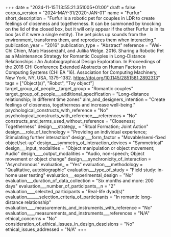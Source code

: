 +++
date = "2024-11-15T13:55:21.351005+01:00"
draft = false
corpus_version = "2024-MAY-31/2020-JAN-01"
name = "Furfur"
short_description = "Furfur is a robotic pet for couples in LDR to create feelings of closeness and togetherness. It can be summoned by knocking on the lid of the closed box, but it will only appear if the other Furfur is in its box (as if it were a single entity). The pet picks up sounds from the environment, transforms them, and reproduces them when interacting."
publication_year = "2016"
publication_type = "Abstract"
reference = "Wei-Chi Chien, Marc Hassenzahl, and Julika Welge. 2016. Sharing a Robotic Pet as a Maintenance Strategy for Romantic Couples in Long-Distance Relationships.: An Autobiographical Design Exploration. In Proceedings of the 2016 CHI Conference Extended Abstracts on Human Factors in Computing Systems (CHI EA '16). Association for Computing Machinery, New York, NY, USA, 1375–1382. https://doi.org/10.1145/2851581.2892313"
tags = ["Object(s)", "Robot", "Toy object"]
target_group_of_people__target_group = "Romantic couples"
target_group_of_people___additional_specification = "Long-distance relationship; In different time zones"
aim_and_designers_intention = "Create feelings of closeness, togetherness and increase well-being."
psychological_constructs_with_reference = "No"
psychological_constructs_with_reference___references = "No"
constructs_and_terms_used_without_reference = "Closeness; Togetherness"
design___strategy_ = "Ritual Formation; Joint Action"
design___role_of_technology = "Providing an individual experience; Stimulating further interaction"
design___form_factor = "Movable/semi-fixed object/set-up"
design___symmetry_of_interaction_devices = "Symmetrical"
design___input_modalities = "Object manipulation or object movement; Audio"
design____output_modalities = "Audio, non-speech; Object movement or object change"
design___synchronicity_of_interaction = "Asynchronous"
evaluation_ = "Yes"
evaluation___methodology = "Qualitative, autobiographic"
evaluation___type_of_study = "Field study: in-home user testing"
evaluation___experimental_design = "No"
evaluation___duration_of_data_collection = "Six months and more: 200 days"
evaluation___number_of_participants__n = "2"
evaluation____selected_participants = "Real-life dyad(s)"
evaluation______selection_criteria_of_participants = "In romantic long-distance relationship"
evaluation____measurements_and_instruments_with_reference = "No"
evaluation____measurements_and_instruments___references = "N/A"
ethical_concerns = "No"
consideration_of_ethical_issues_in_design_descisions = "No"
ethical_issues_addressed = "N/A"
+++
